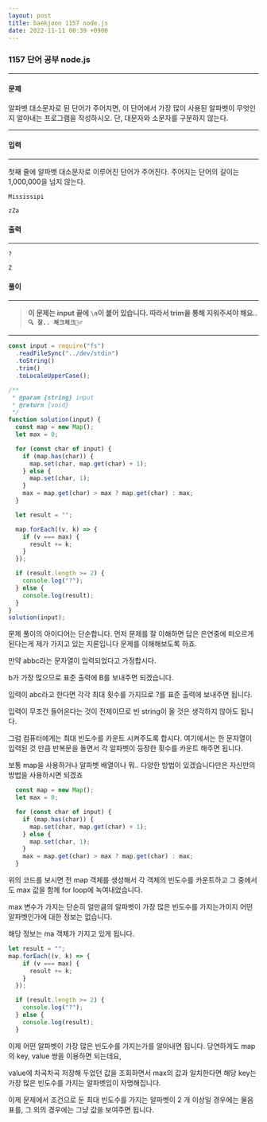 ```yaml
---
layout: post
title: baekjoon 1157 node.js
date: 2022-11-11 00:39 +0900
---
```


###  1157 단어 공부 node.js 

--- 

#### 문제 
알파벳 대소문자로 된 단어가 주어지면, 이 단어에서 가장 많이 사용된 알파벳이 무엇인지 알아내는 프로그램을 작성하시오. 단, 대문자와 소문자를 구분하지 않는다.

--- 

#### 입력
--- 
첫째 줄에 알파벳 대소문자로 이루어진 단어가 주어진다. 주어지는 단어의 길이는 1,000,000을 넘지 않는다.
```
Mississipi
```
```
zZa
```
#### 출력
--- 

```
?
```
```
Z
```
#### 풀이
--- 
>  **이 문제는 input 끝에 `\n`이 붙어 있습니다. 따라서 trim을 통해 지워주셔야 해요.. `🔍 잘.. 체크체크🕵️‍♂️`**

---
```js
const input = require("fs")
  .readFileSync("../dev/stdin")
  .toString()
  .trim()
  .toLocaleUpperCase();

/**
 * @param {string} input
 * @return {void}
 */
function solution(input) {
  const map = new Map();
  let max = 0;

  for (const char of input) {
    if (map.has(char)) {
      map.set(char, map.get(char) + 1);
    } else {
      map.set(char, 1);
    }
    max = map.get(char) > max ? map.get(char) : max;
  }

  let result = "";

  map.forEach((v, k) => {
    if (v === max) {
      result += k;
    }
  });

  if (result.length >= 2) {
    console.log("?");
  } else {
    console.log(result);
  }
}
solution(input);

```

문제 풀이의 아이디어는 단순합니다.
먼저 문제를 잘 이해하면 답은 은연중에 떠오르게 된다는게 제가 가지고 있는 지론입니다 문제를 이해해보도록 하죠.

만약 abbc라는 문자열이 입력되었다고 가정합시다.

b가 가장 많으므로 표준 출력에 B를 보내주면 되겠습니다.

입력이 abc라고 한다면 각각 최대 횟수를 가지므로 ?를 표준 출력에 보내주면 됩니다.

입력이 무조건 들어온다는 것이 전제이므로 빈 string이 올 것은 생각하지 않아도 됩니다.


그럼 컴퓨터에게는 최대 빈도수를 카운트 시켜주도록 합시다. 여기에서는 한 문자열이 입력된 것 만큼 반복문을 돌면서 각 알파벳이 등장한 횟수를 카운트 해주면 됩니다. 

보통 map을 사용하거나 알파벳 배열이나 뭐.. 다양한 방법이 있겠습니다만은 자신만의 방법을 사용하시면 되겠죠

```js
  const map = new Map();
  let max = 0;

  for (const char of input) {
    if (map.has(char)) {
      map.set(char, map.get(char) + 1);
    } else {
      map.set(char, 1);
    }
    max = map.get(char) > max ? map.get(char) : max;
  }
```
위의 코드를 보시면 
전 map 객체를 생성해서 각 객체의 빈도수를 카운트하고 그 중에서도 max 값을 함께 for loop에 녹여내었습니다.

max 변수가 가지는 단순히 얼만큼의 알파벳이 가장 많은 빈도수를 가지는가이지 어떤 알파벳인가에 대한 정보는 없습니다.

해당 정보는 ma 객체가 가지고 있게 됩니다.

```js
let result = "";
map.forEach((v, k) => {
    if (v === max) {
      result += k;
    }
  });

  if (result.length >= 2) {
    console.log("?");
  } else {
    console.log(result);
  }
```

이제 어떤 알파벳이 가장 많은 빈도수를 가지는가를 알아내면 됩니다.
당연하게도 map의 key, value 쌍을 이용하면 되는데요,

 value에 차곡차곡 저장해 두었던 값을 조회하면서 max의 값과 일치한다면 해당 key는 가장 많은 빈도수를 가지는 알파벳임이 자명해집니다.

이제 문제에서 조건으로 둔 최대 빈도수를 가지는 알파벳이 2 개 이상일 경우에는 물음표를, 그 외의 경우에는 그냥 값을 보여주면 됩니다.


